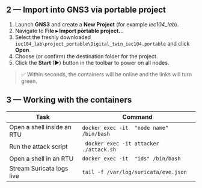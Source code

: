 ## 2 — Import into GNS3 via portable project

1. Launch **GNS3** and create a **New Project** (for example *iec104_lab*).  
2. Navigate to **File ▸ Import portable project…**  
3. Select the freshly downloaded `iec104_lab\project_portable\Digital_twin_iec104.portable` and click **Open**.  
4. Choose (or confirm) the destination folder for the project.  
5. Click the **Start** (►) button in the toolbar to power on all nodes.

> ✅ Within seconds, the containers will be online and the links will turn green.

## 3 — Working with the containers

| Task | Command |
|------|---------|
| Open a shell inside an RTU | `docker exec -it  "node name" /bin/bash` |
| Run the attack script      | ` docker exec -it attacker ./attack.sh`  |
| Open a shell in an RTU     | `docker exec -it  "ids" /bin/bash`       |
| Stream Suricata logs live  | `tail -f /var/log/suricata/eve.json`     |



